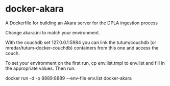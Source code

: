 docker-akara
============

A Dockerfile for building an Akara server for the DPLA ingestion process

Change akara.ini to match your environment.

With the couchdb set 127.0.0.1:5984 you can link the tutum/couchdb (or mredar/tutum-docker-couchdb) containers from this one and access the couch.

To set your environment on the first run, cp env.list.tmpl to env.list and fill in the appropriate values. Then run:

docker run -d -p 8889:8889 --env-file env.list docker-akara
